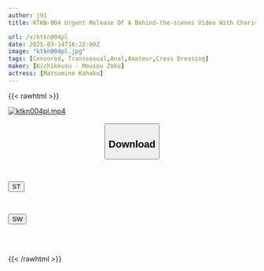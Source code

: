 ```yaml
---
author: j91
title: KTKN-004 Urgent Release Of A Behind-the-scenes Video With Charismatic Transsexual MAKOTO. Sorry. I Have To Spend A Lot Of Money On Caring For My Parents. Also, It Was Really Erotic, So I Wanted As Many People As Possible To See It.

url: /v/ktkn004pl
date: 2025-03-14T16:22:00Z
image: "ktkn004pl.jpg"
tags: [Censored, Transsexual,Anal,Amateur,Cross Dressing]
maker: [Kichikkusu - Mousou Zoku]
actress: [Matsumine Kohaku]
---
```



{{< rawhtml >}}

<div class="video" data-videoid="z16KbOYJGVCgPb">
    <a href="javascript:;">
        <img src="/v/ktkn004pl/ktkn004pl.jpg" width="WIDTH" height="HEIGHT" alt="ktkn004pl.mp4" loading="lazy">
    </a>
</div>

<script type="text/javascript" src="https://j91.asia/asset/on-demand-st.js"></script>

<br>
  <link rel="stylesheet" href="https://j91.asia/asset/bs5.css">
  
  <center>
  <button class="btn btn-primary" type="button" data-bs-toggle="collapse" data-bs-target=".multi-collapse" aria-expanded="false" aria-controls="multiCollapseExample1 multiCollapseExample2"><h2>Download</h2></button></center>
</p>
<div class="row">
  <div class="col">
    <div class="collapse multi-collapse" id="multiCollapseExample1">
      <div class="card card-body">
	      	      <br>
<div class="buttons">  
<p><a href="/v/ktkn004pl/st.html" target="_blank"><button class="btn-hover color-3"><i class="fa fa-download"></i> ST</button></a></p></div>
    </div>
  </div>
</div>
  <div class="col">
    <div class="collapse multi-collapse" id="multiCollapseExample2">
      <div class="card card-body">
	      <br>
<div class="buttons">
<p><a href="/v/ktkn004pl/sw.html" target="_blank"><button class="btn-hover color-2"><i class="fa fa-download"></i> SW</button></a></p></div>
<br><br>
      </div>
    </div>
  </div>
</div>

{{< /rawhtml >}}